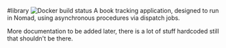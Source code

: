 #library
![Docker build status](https://img.shields.io/docker/cloud/build/ncorrare/library.svg)
A book tracking application, designed to run in Nomad, using asynchronous procedures via dispatch jobs.

More documentation to be added later, there is a lot of stuff hardcoded still that shouldn't be there.
